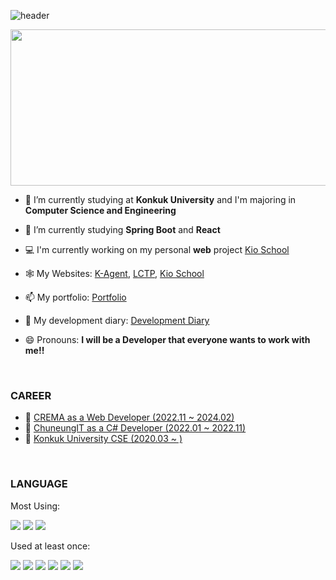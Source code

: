 <!--
### Hi there 👋
**Ji-InPark/Ji-InPark** is a ✨ _special_ ✨ repository because its `README.md` (this file) appears on your GitHub profile.
Here are some ideas to get you started:
- 👯 I’m looking to collaborate on ...
- 🤔 I’m looking for help with ...
- 💬 Ask me about ...
- ⚡ Fun fact: ...
-->

![header](https://capsule-render.vercel.app/api?type=waving&color=auto&height=300&section=header&text=Ji-In%20Park&fontSize=90)


<a href="https://github.com/devxb/gitanimals">
  <img
    src="https://render.gitanimals.org/lines/Ji-InPark"
    width="600"
    height="250"
  />
</a>
  

- 🔭 I’m currently studying at **Konkuk University** and I'm majoring in **Computer Science and Engineering**
- 🌱 I’m currently studying **Spring Boot** and **React**
- 💻 I'm currently working on my personal **web** project <a href = "https://kio-school.com" target="_blank">Kio School</a> 
- 🕸️ My Websites: <a href = "https://k-agent.services" target="_blank">K-Agent</a>, <a href = "https://leetcode.click" target="_blank">LCTP</a>, <a href = "https://kio-school.com" target="_blank">Kio School</a> 
- 📫 My portfolio: [Portfolio](https://ji-in.notion.site/Ji-In-Park-b922b4142dd0486baec4d80c31fbd806)
- 📑 My development diary: [Development Diary](https://ji-in.notion.site/13b31c1a8d5c48b9a720e67952764a06?pvs=4)

- 😄 Pronouns: **I will be a Developer that everyone wants to work with me!!**

<br/>

### **CAREER**

- 👜 <a href = "https://www.cre.ma/">CREMA as a Web Developer (2022.11 ~ 2024.02)</a>
- 👜 <a href = "https://smartdoctor.cc/">ChuneungIT as a C# Developer (2022.01 ~ 2022.11)</a>
- 📖 <a href = "http://www.konkuk.ac.kr/do/Index.do">Konkuk University CSE (2020.03 ~ )</a>

<br/>

### **LANGUAGE**

Most Using:

<a target="_blank"><img src="https://img.shields.io/badge/JAVA-red?style=flat-square&logo=java&logoColor=white"/></a>
<a target="_blank"><img src="https://img.shields.io/badge/Kotlin-blue?style=flat-square&logo=kotlin&logoColor=white"/></a>
<a target="_blank"><img src="https://img.shields.io/badge/TS-blue?style=flat-square&logo=TypeScript&logoColor=white"/></a>

Used at least once:

<a target="_blank"><img src="https://img.shields.io/badge/C%23-green?style=flat-square&logo=Csharp&logoColor=white"/></a>
<a target="_blank"><img src="https://img.shields.io/badge/C++-blue?style=flat-square&logo=C%2b%2b&logoColor=white"/></a>
<a target="_blank"><img src="https://img.shields.io/badge/C-gray?style=flat-square&logo=C&logoColor=white"/></a>
<a target="_blank"><img src="https://img.shields.io/badge/Python-yellow?style=flat-square&logo=python&logoColor=white"/></a>
<a target="_blank"><img src="https://img.shields.io/badge/JS-yellow?style=flat-square&logo=JavaScript&logoColor=white"/></a>
<a target="_blank"><img src="https://img.shields.io/badge/Ruby-red?style=flat-square&logo=Ruby&logoColor=white"/></a>
